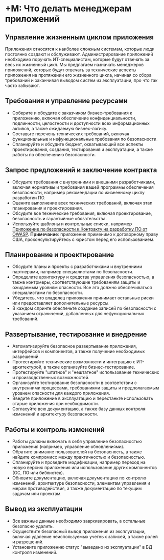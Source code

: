 # +М: Что делать менеджерам приложений

## Управление жизненным циклом приложения

Приложения относятся к наиболее сложным системам, которые люди постоянно создают и обслуживают. Администрирование приложений необходимо поручать ИТ-специалистам, которые будут отвечать за весь их жизненный цикл. Мы предлагаем назначать менеджеров приложений, которые будут отвечать за технические аспекты приложения на протяжении его жизненного цикла, начиная со сбора требований и заканчивая выводом систем из эксплуатации, про что так часто забывают.

## Требования и управление ресурсами

* Соберите и обсудите с заказчиком бизнес-требования к приложению, включая обеспечение конфиденциальности, подлинности, целостности и доступности всех информационных активов, а также ожидаемую бизнес-логику.
* Составьте перечень технических требований, включая  функциональные и нефункциональные требования по безопасности.
* Спланируйте и обсудите бюджет, охватывающий все аспекты проектирования, создания, тестирования и эксплуатации, а также работы по обеспечению безопасности.

## Запрос предложений и заключение контракта

* Обсудите требования с внутренними и внешними разработчиками, включая нормативы и требования вашей программы обеспечения безопасности, например рекомендации по жизненному циклу разработки ПО.
* Оцените выполнение всех технических требований, включая этап планирования и проектирования.
* Обсудите все технические требования, включая проектирование, безопасность и гарантийные обязательства.
* Используйте шаблоны и контрольные списки, например [Приложение по безопасности к Контракту на разработку ПО от OWASP](https://www.owasp.org/index.php/OWASP_Secure_Software_Contract_Annex). **Примечание**: приложение применимо к договорному праву США, проконсультируйтесь с юристом перед его использованием.

## Планирование и проектирование

* Обсудите планы и проекты с разработчиками и внутренними партнерами, например специалистами по безопасности.
* Определите архитектуру и средства управления безопасностью, а также контрмеры, соответствующие требованиям защиты и ожидаемым уровням опасности. Все это должно обеспечиваться специалистами по безопасности.
* Убедитесь, что владелец приложения принимает остальные риски или предоставляет дополнительные ресурсы.
* В каждом спринте обеспечьте создание записей по безопасности с указанием ограничений, добавленных для нефункциональных требований.

## Развертывание, тестирование и внедрение

* Автоматизируйте безопасное развертывание приложения, интерфейсов и компонентов, а также получение необходимых разрешений.
* Протестируйте технические возможности и интеграцию с ИТ-архитектурой, а также организуйте бизнес-тестирование.
* Протестируйте "штатное" и "нештатное" использование технических и производственных возможностей.
* Организуйте тестирование безопасности в соответствии с внутренними процессами, требованиями защиты и предполагаемым уровнем опасности для каждого приложения.
* Введите приложение в эксплуатацию и перестаньте использовать старые приложения при необходимости.
* Согласуйте всю документацию, а также базу данных контроля изменений и архитектуру безопасности.

## Работы и контроль изменений

* Работы должны включать в себя управление безопасностью приложения (например, управление обновлениями).
* Обратите внимание пользователей на безопасность, а также найдите компромисс между практичностью и безопасностью.
* Спланируйте и проведите модификации, например переход на новую версию приложения или использование других компонентов (ОС, ПО или библиотек).
* Обновите документацию, включая документацию по контролю изменений, архитектуре безопасности, элементам управления и мерам противодействия, а также документацию по текущим задачам или проектам.

## Вывод из эксплуатации

* Все важные данные необходимо заархивировать, а остальные безопасно удалить.
* Осуществите безопасный вывод приложения из эксплуатации, включая удаление неиспользуемых учетных записей, а также ролей и разрешений.
* Установите приложению статус "выведено из эксплуатации" в БД контроля изменений.